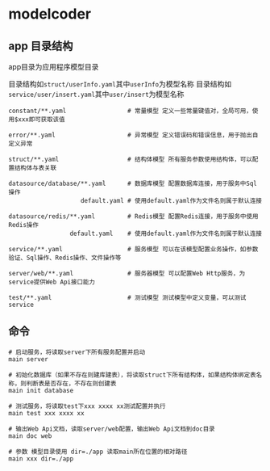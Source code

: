 # modelcoder

## app 目录结构

app目录为应用程序模型目录

目录结构如`struct/userInfo.yaml`其中`userInfo`为模型名称
目录结构如`service/user/insert.yaml`其中`user/insert`为模型名称

``` shell
constant/**.yaml                 # 常量模型 定义一些常量键值对，全局可用，使用$xxx即可获取该值

error/**.yaml                    # 异常模型 定义错误码和错误信息，用于抛出自定义异常

struct/**.yaml                   # 结构体模型 所有服务参数使用结构体，可以配置结构体与表关联

datasource/database/**.yaml      # 数据库模型 配置数据库连接，用于服务中Sql操作 
                    default.yaml # 使用default.yaml作为文件名则属于默认连接

datasource/redis/**.yaml         # Redis模型 配置Redis连接，用于服务中使用Redis操作
                 default.yaml    # 使用default.yaml作为文件名则属于默认连接

service/**.yaml                  # 服务模型 可以在该模型配置业务操作，如参数验证、Sql操作、Redis操作、文件操作等

server/web/**.yaml               # 服务器模型 可以配置Web Http服务，为service提供Web Api接口能力

test/**.yaml                     # 测试模型 测试模型中定义变量，可以测试service

```

## 命令

``` shell
# 启动服务，将读取server下所有服务配置并启动
main server

# 初始化数据库（如果不存在则建库建表），将读取struct下所有结构体，如果结构体绑定表名称，则判断表是否存在，不存在则创建表
main init database

# 测试服务，将读取test下xxx xxxx xx测试配置并执行
main test xxx xxxx xx

# 输出Web Api文档，读取server/web配置，输出Web Api文档到doc目录
main doc web

# 参数 模型目录使用 dir=./app 读取main所在位置的相对路径
main xxx dir=./app

```